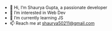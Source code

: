 - 👋 Hi, I’m Shaurya Gupta, a passionate developer
- 👀 I’m interested in Web Dev
- 🌱 I’m currently learning JS
- 📫 Reach me at shaurya50211@gmail.com

<!---
Shaurya50211/Shaurya50211 is a ✨ special ✨ repository because its `README.md` (this file) appears on your GitHub profile.
You can click the Preview link to take a look at your changes.
--->
